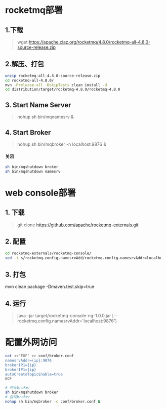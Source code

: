 # rocketmq部署
##  1.下载
> wget https://apache.claz.org/rocketmq/4.8.0/rocketmq-all-4.8.0-source-release.zip

##  2.解压、打包
~~~ bash
unzip rocketmq-all-4.8.0-source-release.zip
cd rocketmq-all-4.8.0/
mvn -Prelease-all -DskipTests clean install -U
cd distribution/target/rocketmq-4.8.0/rocketmq-4.8.0
~~~

## 3. Start Name Server
> nohup sh bin/mqnamesrv &

## 4. Start Broker
> nohup sh bin/mqbroker -n localhost:9876 &
#### 关闭 
~~~ bash
sh bin/mqshutdown broker
sh bin/mqshutdown namesrv
~~~

# web console部署
## 1. 下载
> git clone  https://github.com/apache/rocketmq-externals.git

## 2. 配置
~~~ bash
cd rocketmq-externals/rocketmq-console/
sed -i s/rocketmq.config.namesrvAdd/rocketmq.config.namesrvAddr=localhost:9876/g src/main/resources/application.properties
~~~

## 3. 打包
mvn clean package -Dmaven.test.skip=true

## 4. 运行
> java -jar target/rocketmq-console-ng-1.0.0.jar [--rocketmq.config.namesrvAddr='localhost:9876']


# 配置外网访问
~~~ bash
cat <<'EOF' >> conf/broker.conf
namesrvAddr={ip}:9876
brokerIP1={ip}
brokerIP1={ip}
autoCreateTopicEnable=true 
EOF

# 停止broker
sh bin/mqshutdown broker
# 启动broker
nohup sh bin/mqbroker -c conf/broker.conf &
~~~



